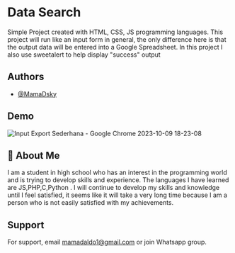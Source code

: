
# Data Search

Simple Project created with HTML, CSS, JS programming languages. This project will run like an input form in general, the only difference here is that the output data will be entered into a Google Spreadsheet. In this project I also use sweetalert to help display "success" output


## Authors

- [@MamaDsky](https://www.github.com/MamaDsky)


## Demo

![Input Export Sederhana - Google Chrome 2023-10-09 18-23-08](https://github.com/MamaDsky/Input-to-spreadsheet/assets/121335238/671443ca-51ae-40f1-a26b-833684455795)




## 🚀 About Me
I am a student in high school who has an interest in the programming world and is trying to develop skills and experience. The languages ​​I have learned are JS,PHP,C,Python . I will continue to develop my skills and knowledge until I feel satisfied, it seems like it will take a very long time because I am a person who is not easily satisfied with my achievements.


## Support

For support, email mamadaldo1@gmail.com or join Whatsapp group.

